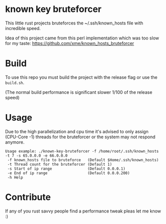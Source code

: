 # known key bruteforcer

This little rust projects bruteforces the ~/.ssh/known_hosts file with incredible speed.

Idea of this project came from this perl implementation which was too slow for my taste:
https://github.com/xme/known_hosts_bruteforcer

# Build

To use this repo you must build the project with the release flag or use the
`build.sh`.

(The normal build performance is significant slower 1/100 of the release speed)

# Usage

Due to the high parallelization and cpu time it's advised to only assign (CPU-Core -1)
threads for the bruteforcer or the system may not respond anymore.

```
Usage example: ./known-key-bruteforcer -f /home/root/.ssh/known_hosts -t 7 -s 65.0.0.0 -e 66.0.0.0
 -f known_hosts file to bruteforce   (Default $Home/.ssh/known_hosts)
 -t Thread count for the bruteforcer (Default 1)
 -s Start of ip range                (Default 0.0.0.1)
 -e End of ip range                  (Default 0.0.0.200)
 -h Help
```

# Contribute

If any of you rust savvy people find a performance tweak pleas let me know :)
